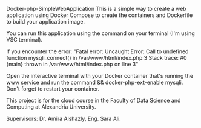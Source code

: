 Docker-php-SimpleWebApplication
This is a simple way to create a web application using Docker Compose to create the containers and Dockerfile to build your application image.

You can run this application using the command <docker-compose up> on your terminal (I'm using VSC terminal).

If you encounter the error:
"Fatal error: Uncaught Error: Call to undefined function mysqli_connect() in /var/www/html/index.php:3 Stack trace: #0 {main} thrown in /var/www/html/index.php on line 3"

Open the interactive terminal with your Docker container that's running the www service and run the command <docker-php-ext-install mysqli> && docker-php-ext-enable mysqli. Don't forget to restart your container.

This project is for the cloud course in the Faculty of Data Science and Computing at Alexandria University.

Supervisors: Dr. Amira Alshazly, Eng. Sara Ali.



